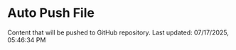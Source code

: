 # Auto Push File

Content that will be pushed to GitHub repository.
Last updated: 07/17/2025, 05:46:34 PM